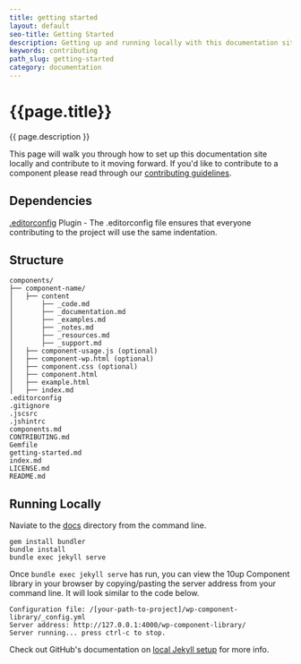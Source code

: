 ```yaml
---
title: getting started
layout: default
seo-title: Getting Started
description: Getting up and running locally with this documentation site.
keywords: contributing
path_slug: getting-started
category: documentation
---
```


<div class="u-align-center--small">
	<h1>{{page.title}}</h1>
	<p class="u-lighten u-spacing__bottom--large">
		{{ page.description }}
	</p>
</div>

<p>
This page will walk you through how to set up this documentation site
locally and contribute to it moving forward. If you'd like to contribute to a component
please read through our <a href="{{ site.baseurl }}/contributing">contributing guidelines</a>.
</p>

## Dependencies

[.editorconfig](http://editorconfig.org/) Plugin - The .editorconfig file ensures that everyone contributing to the project will use the same indentation.

## Structure

<pre class="u-spacing__bottom--large"><code>components/
├── component-name/
│   ├── content
│       ├── _code.md
│       ├── _documentation.md
│       ├── _examples.md
│       ├── _notes.md
│       ├── _resources.md
│       ├── _support.md
│   ├── component-usage.js (optional)
│   ├── component-wp.html (optional)
│   ├── component.css (optional)
│   ├── component.html
│   ├── example.html
│   ├── index.md
.editorconfig
.gitignore
.jscsrc
.jshintrc
components.md
CONTRIBUTING.md
Gemfile
getting-started.md
index.md
LICENSE.md
README.md</code></pre>

## Running Locally

Naviate to the [docs](https://github.com/10up/component-library/tree/develop/docs) directory from the command line.

<pre class="u-spacing__bottom--large"><code>gem install bundler
bundle install
bundle exec jekyll serve</code></pre>

Once `bundle exec jekyll serve` has run, you can view the 10up Component library in your browser by copying/pasting the server address from your command line. It will look similar to the code below.

<pre class="u-spacing__bottom--large"><code>Configuration file: /[your-path-to-project]/wp-component-library/_config.yml
Server address: http://127.0.0.1:4000/wp-component-library/
Server running... press ctrl-c to stop.</code></pre>

Check out GitHub's documentation on [local Jekyll setup](https://help.github.com/articles/setting-up-your-github-pages-site-locally-with-jekyll/#step-4-build-your-local-jekyll-site) for more info.
